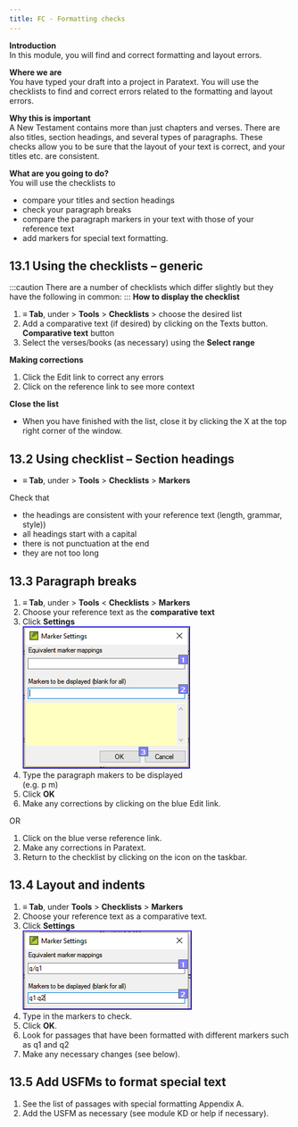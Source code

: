 ```yaml
---
title: FC - Formatting checks
---
```

**Introduction**  
In this module, you will find and correct formatting and layout errors.

**Where we are**  
You have typed your draft into a project in Paratext. You will use the checklists to find and correct errors related to the formatting and layout errors.

**Why this is important**  
A New Testament contains more than just chapters and verses. There are also titles, section headings, and several types of paragraphs. These checks allow you to be sure that the layout of your text is correct, and your titles etc. are consistent.

**What are you going to do?**  
You will use the checklists to

- compare your titles and section headings
- check your paragraph breaks
- compare the paragraph markers in your text with those of your reference text
- add markers for special text formatting.




## 13.1 Using the checklists – generic
:::caution
There are a number of checklists which differ slightly but they have the following in common:
:::
**How to display the checklist**  
1. **≡ Tab**, under \> **Tools** \> **Checklists** \> choose the desired list
1. Add a comparative text (if desired) by clicking on the Texts button. **Comparative text** button
1. Select the verses/books (as necessary) using the **Select range**

**Making corrections**  
1. Click the Edit link to correct any errors
1. Click on the reference link to see more context

**Close the list**  
- When you have finished with the list, close it by clicking the X at the top right corner of the window.




## 13.2 Using checklist – Section headings

- **≡ Tab**, under \> **Tools** \> **Checklists** \> **Markers**

Check that

- the headings are consistent with your reference text (length, grammar, style))
- all headings start with a capital
- there is not punctuation at the end
- they are not too long




## 13.3 Paragraph breaks

1. **≡ Tab**, under \> **Tools** \< **Checklists** \> **Markers**
1. Choose your reference text as the **comparative text**
1. Click **Settings**  
    ![](../media/65f9db30b2456f60357c7ec00051f91c.png)  
1. Type the paragraph makers to be displayed  
    (e.g. p m)  
1. Click **OK**
1. Make any corrections by clicking on the blue Edit link.

OR

1. Click on the blue verse reference link.
1. Make any corrections in Paratext.
1. Return to the checklist by clicking on the icon on the taskbar.




## 13.4 Layout and indents

1. **≡ Tab**, under **Tools** \> **Checklists** \> **Markers**
1. Choose your reference text as a comparative text.
1. Click **Settings**  
    ![](../media/4d7fb5194d8f330907ee17d34cc7ab19.png)  
1. Type in the markers to check.
1. Click **OK**.
1. Look for passages that have been formatted with different markers such as q1 and q2
1. Make any necessary changes (see below).




## 13.5 Add USFMs to format special text

1. See the list of passages with special formatting Appendix A.
1. Add the USFM as necessary (see module KD or help if necessary).
